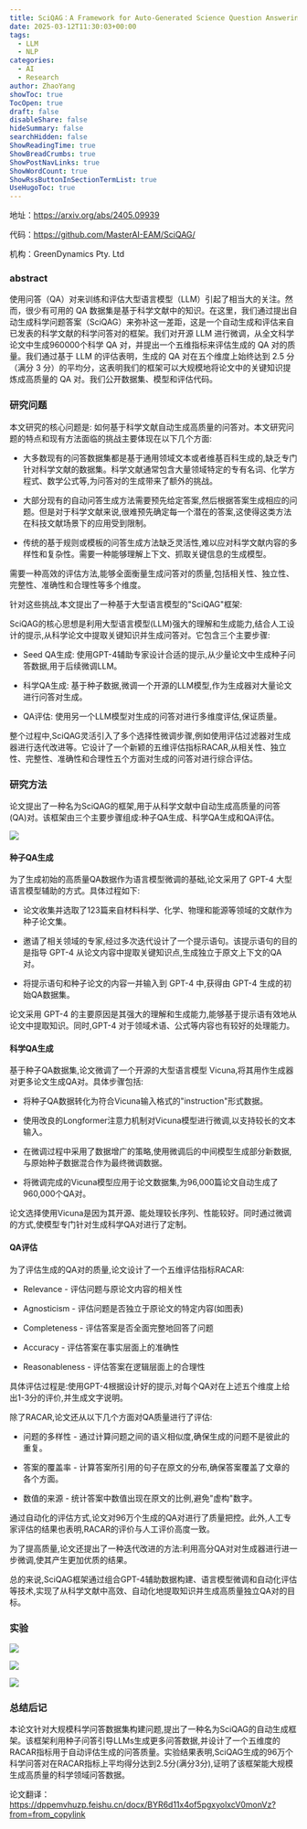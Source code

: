 ```yaml
---
title: SciQAG：A Framework for Auto-Generated Science Question Answering Dataset with Fine-grained Evaluation
date: 2025-03-12T11:30:03+00:00
tags:
  - LLM
  - NLP
categories:
  - AI
  - Research
author: ZhaoYang
showToc: true
TocOpen: true
draft: false
disableShare: false
hideSummary: false
searchHidden: false
ShowReadingTime: true
ShowBreadCrumbs: true
ShowPostNavLinks: true
ShowWordCount: true
ShowRssButtonInSectionTermList: true
UseHugoToc: true
---
```



地址：https://arxiv.org/abs/2405.09939

代码：https://github.com/MasterAI-EAM/SciQAG/

机构：GreenDynamics Pty. Ltd

  

### abstract

使用问答（QA）对来训练和评估大型语言模型（LLM）引起了相当大的关注。然而，很少有可用的 QA 数据集是基于科学文献中的知识。在这里，我们通过提出自动生成科学问题答案（SciQAG）来弥补这一差距，这是一个自动生成和评估来自已发表的科学文献的科学问答对的框架。我们对开源 LLM 进行微调，从全文科学论文中生成960000个科学 QA 对，并提出一个五维指标来评估生成的 QA 对的质量。我们通过基于 LLM 的评估表明，生成的 QA 对在五个维度上始终达到 2.5 分（满分 3 分）的平均分，这表明我们的框架可以大规模地将论文中的关键知识提炼成高质量的 QA 对。我们公开数据集、模型和评估代码。

### 研究问题

本文研究的核心问题是: 如何基于科学文献自动生成高质量的问答对。本文研究问题的特点和现有方法面临的挑战主要体现在以下几个方面:

- 大多数现有的问答数据集都是基于通用领域文本或者维基百科生成的,缺乏专门针对科学文献的数据集。科学文献通常包含大量领域特定的专有名词、化学方程式、数学公式等,为问答对的生成带来了额外的挑战。
    
- 大部分现有的自动问答生成方法需要预先给定答案,然后根据答案生成相应的问题。但是对于科学文献来说,很难预先确定每一个潜在的答案,这使得这类方法在科技文献场景下的应用受到限制。
    
- 传统的基于规则或模板的问答生成方法缺乏灵活性,难以应对科学文献内容的多样性和复杂性。需要一种能够理解上下文、抓取关键信息的生成模型。
    

需要一种高效的评估方法,能够全面衡量生成问答对的质量,包括相关性、独立性、完整性、准确性和合理性等多个维度。

  

针对这些挑战,本文提出了一种基于大型语言模型的"SciQAG"框架:

SciQAG的核心思想是利用大型语言模型(LLM)强大的理解和生成能力,结合人工设计的提示,从科学论文中提取关键知识并生成问答对。它包含三个主要步骤:

- Seed QA生成: 使用GPT-4辅助专家设计合适的提示,从少量论文中生成种子问答数据,用于后续微调LLM。
    
- 科学QA生成: 基于种子数据,微调一个开源的LLM模型,作为生成器对大量论文进行问答对生成。
    
- QA评估: 使用另一个LLM模型对生成的问答对进行多维度评估,保证质量。
    

  

整个过程中,SciQAG灵活引入了多个选择性微调步骤,例如使用评估过滤器对生成器进行迭代改进等。它设计了一个新颖的五维评估指标RACAR,从相关性、独立性、完整性、准确性和合理性五个方面对生成的问答对进行综合评估。

  

  

### 研究方法

论文提出了一种名为SciQAG的框架,用于从科学文献中自动生成高质量的问答(QA)对。该框架由三个主要步骤组成:种子QA生成、科学QA生成和QA评估。

![](https://dppemvhuzp.feishu.cn/space/api/box/stream/download/asynccode/?code=ZjY1Yzk1MDU2YTM3YzMyY2ZiYWQ1YWNmM2RiZTY5ZjlfanJEcDU5aUNKVWpXRnM3ME1jMkFoUkdpdEc3Y01xV1RfVG9rZW46TGdaYWJrRWFFbzdpU0t4Ukx4d2NONHVybm1iXzE3NDg3NjMyNTI6MTc0ODc2Njg1Ml9WNA)

#### 种子QA生成

为了生成初始的高质量QA数据作为语言模型微调的基础,论文采用了 GPT-4 大型语言模型辅助的方式。具体过程如下:

- 论文收集并选取了123篇来自材料科学、化学、物理和能源等领域的文献作为种子论文集。
    
- 邀请了相关领域的专家,经过多次迭代设计了一个提示语句。该提示语句的目的是指导 GPT-4 从论文内容中提取关键知识点,生成独立于原文上下文的QA对。
    
- 将提示语句和种子论文的内容一并输入到 GPT-4 中,获得由 GPT-4 生成的初始QA数据集。
    

论文采用 GPT-4 的主要原因是其强大的理解和生成能力,能够基于提示语有效地从论文中提取知识。同时,GPT-4 对于领域术语、公式等内容也有较好的处理能力。

#### 科学QA生成

基于种子QA数据集,论文微调了一个开源的大型语言模型 Vicuna,将其用作生成器对更多论文生成QA对。具体步骤包括:

- 将种子QA数据转化为符合Vicuna输入格式的"instruction"形式数据。
    
- 使用改良的Longformer注意力机制对Vicuna模型进行微调,以支持较长的文本输入。
    
- 在微调过程中采用了数据增广的策略,使用微调后的中间模型生成部分新数据,与原始种子数据混合作为最终微调数据。
    
- 将微调完成的Vicuna模型应用于论文数据集,为96,000篇论文自动生成了960,000个QA对。
    

论文选择使用Vicuna是因为其开源、能处理较长序列、性能较好。同时通过微调的方式,使模型专门针对生成科学QA对进行了定制。

  

#### QA评估

为了评估生成的QA对的质量,论文设计了一个五维评估指标RACAR:

- Relevance - 评估问题与原论文内容的相关性
    
- Agnosticism - 评估问题是否独立于原论文的特定内容(如图表)
    
- Completeness - 评估答案是否全面完整地回答了问题
    
- Accuracy - 评估答案在事实层面上的准确性
    
- Reasonableness - 评估答案在逻辑层面上的合理性
    

具体评估过程是:使用GPT-4根据设计好的提示,对每个QA对在上述五个维度上给出1-3分的评价,并生成文字说明。

除了RACAR,论文还从以下几个方面对QA质量进行了评估:

- 问题的多样性 - 通过计算问题之间的语义相似度,确保生成的问题不是彼此的重复。
    
- 答案的覆盖率 - 计算答案所引用的句子在原文的分布,确保答案覆盖了文章的各个方面。
    
- 数值的来源 - 统计答案中数值出现在原文的比例,避免"虚构"数字。
    

通过自动化的评估方式,论文对96万个生成的QA对进行了质量把控。此外,人工专家评估的结果也表明,RACAR的评价与人工评价高度一致。

为了提高质量,论文还提出了一种迭代改进的方法:利用高分QA对对生成器进行进一步微调,使其产生更加优质的结果。

总的来说,SciQAG框架通过组合GPT-4辅助数据构建、语言模型微调和自动化评估等技术,实现了从科学文献中高效、自动化地提取知识并生成高质量独立QA对的目标。

  

### 实验


![](https://dppemvhuzp.feishu.cn/space/api/box/stream/download/asynccode/?code=OWU2YmJjNzgxMDM0ZTYzZWI1MDQzZDQzYmQ0ZDZkYTFfRW5PSm84enZsRUJkb09EUXlRZElMNE1ZOGRVdWp5RUNfVG9rZW46VGxWS2JVR3BIbzRLZWt4TjdxWWNZcjFlbjNiXzE3NDg3NjMyNzI6MTc0ODc2Njg3Ml9WNA)


![](https://dppemvhuzp.feishu.cn/space/api/box/stream/download/asynccode/?code=MTBkYzI2MGFlMzYzOWE0NWRkOGY1YzU1MmRkODY5OTBfOURZM3dmU2RCQmtsOFVaZHhjdWh4bWNnUWRadjlLeGJfVG9rZW46T2ZmeGJTMkdpb3lDbEd4R2ZQWmNOSGhJbkdjXzE3NDg3NjMyODE6MTc0ODc2Njg4MV9WNA)


![](https://dppemvhuzp.feishu.cn/space/api/box/stream/download/asynccode/?code=NGQ1M2NmYzViMTRiNzgxYTljMTllMDYyMmVlZWU3N2NfVG8ySkZNVmdkVldmcGh4cXZmS1JOcFdQWWlnUGdGaUNfVG9rZW46VjlUSmJITFdnbzBwa2l4bTIyVWNyMWlIbkFPXzE3NDg3NjMyODk6MTc0ODc2Njg4OV9WNA)


### 总结后记

本论文针对大规模科学问答数据集构建问题,提出了一种名为SciQAG的自动生成框架。该框架利用种子问答引导LLMs生成更多问答数据,并设计了一个五维度的RACAR指标用于自动评估生成的问答质量。实验结果表明,SciQAG生成的96万个科学问答对在RACAR指标上平均得分达到2.5分(满分3分),证明了该框架能大规模生成高质量的科学领域问答数据。


论文翻译：https://dppemvhuzp.feishu.cn/docx/BYR6d11x4of5pgxyolxcV0monVz?from=from_copylink